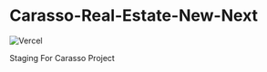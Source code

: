 # Carasso-Real-Estate-New-Next

![Vercel](https://vercelbadge.vercel.app/api/Carasso-Dev-Group/Carasso-Real-Estate-New-Next)

Staging For Carasso Project
